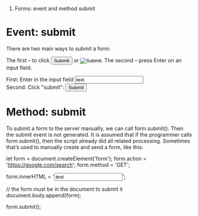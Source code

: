 1. Forms: event and method submit

# Event: submit
There are two main ways to submit a form:

The first – to click <input type="submit"> or <input type="image">.
The second – press Enter on an input field.

<form onsubmit="alert('submit!');return false">
  First: Enter in the input field <input type="text" value="text"><br>
  Second: Click "submit": <input type="submit" value="Submit">
</form>


# Method: submit
To submit a form to the server manually, we can call form.submit().
Then the submit event is not generated. It is assumed that if the programmer calls form.submit(), then the script already did all related processing.
Sometimes that’s used to manually create and send a form, like this:


let form = document.createElement('form');
form.action = 'https://google.com/search';
form.method = 'GET';

form.innerHTML = '<input name="q" value="test">';

// the form must be in the document to submit it
document.body.append(form);

form.submit();
